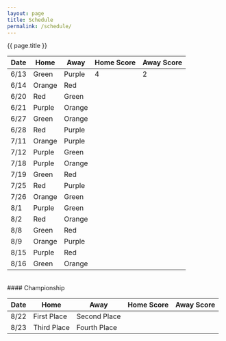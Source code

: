 ```yaml
---
layout: page
title: Schedule
permalink: /schedule/
---
```


<div class="card my-3 text-center">
<div class="card-header">{{ page.title }}</div>
<div class="card-body mx-auto" markdown=1>

| Date | Home | Away | Home Score | Away Score |
| ---- | ---- | ---- | ---------- | ---------- |
| 6/13 | Green | Purple | 4 | 2 |
| 6/14 | Orange | Red |  |  |
| 6/20 | Red | Green |  |  |
| 6/21 | Purple | Orange |  |  |
| 6/27 | Green | Orange |  |  |
| 6/28 | Red | Purple |  |  |
| 7/11 | Orange | Purple |  |  |
| 7/12 | Purple | Green |  |  |
| 7/18 | Purple | Orange |  |  |
| 7/19 | Green | Red |  |  |
| 7/25 | Red | Purple |  |  |
| 7/26 | Orange | Green |  |  |
| 8/1 | Purple | Green |  |  |
| 8/2 | Red | Orange |  |  |
| 8/8 | Green | Red |  |  |
| 8/9 | Orange | Purple |  |  |
| 8/15 | Purple | Red |  |  |
| 8/16 | Green | Orange |  |  |

<br>
#### Championship

| Date | Home | Away | Home Score | Away Score |
| ---- | ---- | ---- | ---------- | ---------- |
| 8/22 | First Place | Second Place |  |  |
| 8/23 | Third Place | Fourth Place |  |  |

</div>
</div>

